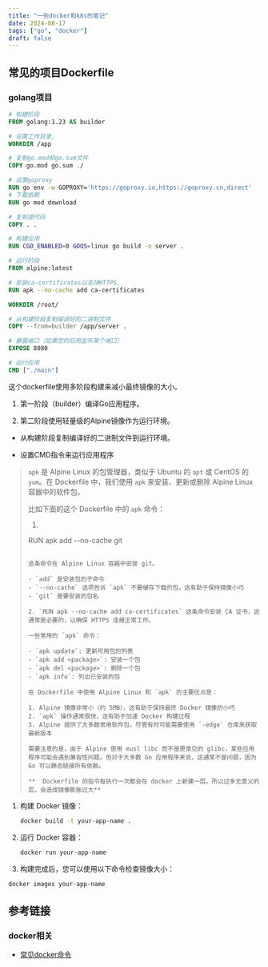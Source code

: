 ```yaml
---
title: "一些docker和k8s的笔记"
date: 2024-08-17
tags: ["go", "docker"]
draft: false
---
```


## 常见的项目Dockerfile

### golang项目

```dockerfile
# 构建阶段
FROM golang:1.23 AS builder

# 设置工作目录,
WORKDIR /app

# 复制go.mod和go.sum文件
COPY go.mod go.sum ./

# 设置goproxy
RUN go env -w GOPROXY='https://goproxy.io,https://goproxy.cn,direct'
# 下载依赖
RUN go mod download

# 复制源代码
COPY . .

# 构建应用
RUN CGO_ENABLED=0 GOOS=linux go build -o server .

# 运行阶段
FROM alpine:latest  

# 安装ca-certificates以支持HTTPS,
RUN apk --no-cache add ca-certificates

WORKDIR /root/

# 从构建阶段复制编译好的二进制文件
COPY --from=builder /app/server .

# 暴露端口（如果您的应用监听某个端口）
EXPOSE 8080

# 运行应用
CMD ["./main"]
```

这个dockerfile使用多阶段构建来减小最终镜像的大小。

1. 第一阶段（builder）编译Go应用程序。

2. 第二阶段使用轻量级的Alpine镜像作为运行环境。

- 从构建阶段复制编译好的二进制文件到运行环境。

- 设置CMD指令来运行应用程序

>`apk` 是 Alpine Linux 的包管理器，类似于 Ubuntu 的 `apt` 或 CentOS 的 `yum`。在 Dockerfile 中，我们使用 `apk` 来安装、更新或删除 Alpine Linux 容器中的软件包。
>
>比如下面的这个 Dockerfile 中的 `apk` 命令：
>
>1. ```
>   RUN apk add --no-cache git
>   ```
>
>   这条命令在 Alpine Linux 容器中安装 git。
>
>   - `add` 是安装包的子命令
>   - `--no-cache` 选项告诉 `apk` 不要缓存下载的包，这有助于保持镜像小巧
>   - `git` 是要安装的包名
>
>2. `RUN apk --no-cache add ca-certificates` 这条命令安装 CA 证书，这通常是必要的，以确保 HTTPS 连接正常工作。
>
>一些常用的 `apk` 命令：
>
>- `apk update`: 更新可用包的列表
>- `apk add <package>`: 安装一个包
>- `apk del <package>`: 删除一个包
>- `apk info`: 列出已安装的包
>
>在 Dockerfile 中使用 Alpine Linux 和 `apk` 的主要优点是：
>
>1. Alpine 镜像非常小（约 5MB），这有助于保持最终 Docker 镜像的小巧
>2. `apk` 操作通常很快，这有助于加速 Docker 构建过程
>3. Alpine 提供了大多数常用软件包，尽管有时可能需要使用 `-edge` 仓库来获取最新版本
>
>需要注意的是，由于 Alpine 使用 musl libc 而不是更常见的 glibc，某些应用程序可能会遇到兼容性问题。但对于大多数 Go 应用程序来说，这通常不是问题，因为 Go 可以静态链接所有依赖。
>
>**  Dockerfile 的指令每执行一次都会在 docker 上新建一层。所以过多无意义的层，会造成镜像膨胀过大**

1. 构建 Docker 镜像：

   ```bash
   docker build -t your-app-name .
   ```

2. 运行 Docker 容器：

   ```bash
   docker run your-app-name
   ```

3. 构建完成后，您可以使用以下命令检查镜像大小：

```bash
docker images your-app-name
```

## 参考链接

### docker相关

+ [常见docker命令](https://www.runoob.com/docker/docker-command-manual.html)